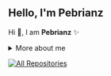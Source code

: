## **Hello, I'm Pebrianz**
<!--
<a><img src="./images/anime2.png" width="100%"/></a>
-->
<p>
  
Hi 👋, I am **Pebrianz** ✨

<div>
<details>
  <summary> More about me</summary>

- 🔭 I’m currently on a journey to build **great** things

- 🌱 I’m currently learning **everything** 🤓

- 🤝 I’m looking for help with **finding projects to contribute to!**

- 👨‍💻 All of my projects are available at [pebrianz](https://github.com/pebrianz)

- 💬 Ask me about **open source and web development**

- 📫 Reach me out at **pebrianz117@gmail.com**

  <img width="30%" src="https://raw.githubusercontent.com/SAWARATSUKI/KawaiiLogos/main/TypeScript/TypeScript.png"/>

  <img src="https://github-readme-stats.vercel.app/api/top-langs/?username=pebrianz&layout=compact&theme=transparent"/>
  
</details>
  
</p>

<!--
## Statistics

<img src="./images/anime3.jpg"/>
-->
<!--
<a href="https://github.com/pebrianz"><img src="https://github-readme-stats.vercel.app/api?username=pebrianz&theme=midnight-purple"></a>

<a href="https://github.com/pebrianz"><img src="http://github-readme-streak-stats.herokuapp.com/?user=pebrianz&theme=midnight-purple&date_format=M%20j%5B%2C%20Y%5D"></a>
  <img src="https://github-readme-stats.vercel.app/api/top-langs/?username=pebrianz&layout=compact&theme=midnight-purple"/>

 <a href="https://wakatime.com/@pebrianz"><img height="150" src="https://github-readme-stats.vercel.app/api/wakatime?username=pebrianz&layout=compact&theme=midnight-purple&langs_count=6" /></a>
 
</div>
-->

  <a href="https://github.com/pebrianz?tab=repositories&sort=stargazers"><img alt="All Repositories" title="All Repositories" src="https://custom-icon-badges.herokuapp.com/badge/-All%20Repos-2962FF?style=for-the-badge&logoColor=white&logo=repo"/></a>
